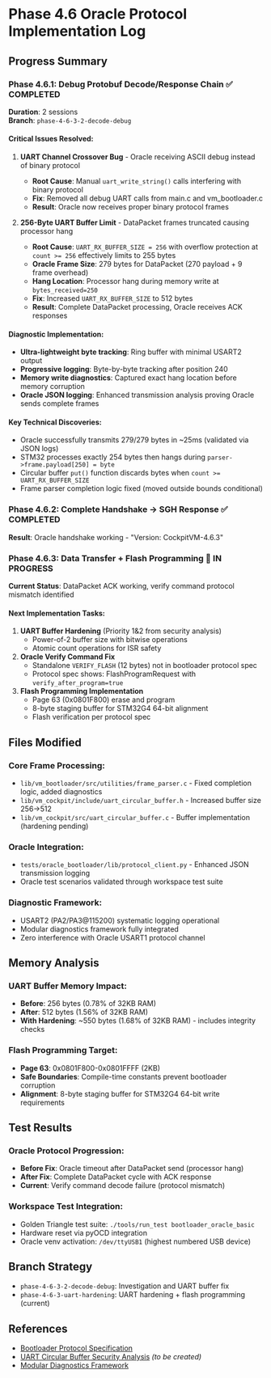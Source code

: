 # Phase 4.6 Oracle Protocol Implementation Log

## Progress Summary

### Phase 4.6.1: Debug Protobuf Decode/Response Chain ✅ COMPLETED
**Duration**: 2 sessions  
**Branch**: `phase-4-6-3-2-decode-debug`

#### Critical Issues Resolved:
1. **UART Channel Crossover Bug** - Oracle receiving ASCII debug instead of binary protocol
   - **Root Cause**: Manual `uart_write_string()` calls interfering with binary protocol
   - **Fix**: Removed all debug UART calls from main.c and vm_bootloader.c
   - **Result**: Oracle now receives proper binary protocol frames

2. **256-Byte UART Buffer Limit** - DataPacket frames truncated causing processor hang  
   - **Root Cause**: `UART_RX_BUFFER_SIZE = 256` with overflow protection at `count >= 256` effectively limits to 255 bytes
   - **Oracle Frame Size**: 279 bytes for DataPacket (270 payload + 9 frame overhead)
   - **Hang Location**: Processor hang during memory write at `bytes_received=250`
   - **Fix**: Increased `UART_RX_BUFFER_SIZE` to 512 bytes
   - **Result**: Complete DataPacket processing, Oracle receives ACK responses

#### Diagnostic Implementation:
- **Ultra-lightweight byte tracking**: Ring buffer with minimal USART2 output
- **Progressive logging**: Byte-by-byte tracking after position 240
- **Memory write diagnostics**: Captured exact hang location before memory corruption
- **Oracle JSON logging**: Enhanced transmission analysis proving Oracle sends complete frames

#### Key Technical Discoveries:
- Oracle successfully transmits 279/279 bytes in ~25ms (validated via JSON logs)
- STM32 processes exactly 254 bytes then hangs during `parser->frame.payload[250] = byte`
- Circular buffer `put()` function discards bytes when `count >= UART_RX_BUFFER_SIZE`
- Frame parser completion logic fixed (moved outside bounds conditional)

### Phase 4.6.2: Complete Handshake → SGH Response ✅ COMPLETED  
**Result**: Oracle handshake working - "Version: CockpitVM-4.6.3"

### Phase 4.6.3: Data Transfer + Flash Programming 🔄 IN PROGRESS
**Current Status**: DataPacket ACK working, verify command protocol mismatch identified

#### Next Implementation Tasks:
1. **UART Buffer Hardening** (Priority 1&2 from security analysis)
   - Power-of-2 buffer size with bitwise operations
   - Atomic count operations for ISR safety
2. **Oracle Verify Command Fix**  
   - Standalone `VERIFY_FLASH` (12 bytes) not in bootloader protocol spec
   - Protocol spec shows: FlashProgramRequest with `verify_after_program=true`
3. **Flash Programming Implementation**
   - Page 63 (0x0801F800) erase and program
   - 8-byte staging buffer for STM32G4 64-bit alignment
   - Flash verification per protocol spec

## Files Modified

### Core Frame Processing:
- `lib/vm_bootloader/src/utilities/frame_parser.c` - Fixed completion logic, added diagnostics
- `lib/vm_cockpit/include/uart_circular_buffer.h` - Increased buffer size 256→512
- `lib/vm_cockpit/src/uart_circular_buffer.c` - Buffer implementation (hardening pending)

### Oracle Integration:  
- `tests/oracle_bootloader/lib/protocol_client.py` - Enhanced JSON transmission logging
- Oracle test scenarios validated through workspace test suite

### Diagnostic Framework:
- USART2 (PA2/PA3@115200) systematic logging operational
- Modular diagnostics framework fully integrated
- Zero interference with Oracle USART1 protocol channel

## Memory Analysis

### UART Buffer Memory Impact:
- **Before**: 256 bytes (0.78% of 32KB RAM)
- **After**: 512 bytes (1.56% of 32KB RAM) 
- **With Hardening**: ~550 bytes (1.68% of 32KB RAM) - includes integrity checks

### Flash Programming Target:
- **Page 63**: 0x0801F800-0x0801FFFF (2KB)
- **Safe Boundaries**: Compile-time constants prevent bootloader corruption
- **Alignment**: 8-byte staging buffer for STM32G4 64-bit write requirements

## Test Results

### Oracle Protocol Progression:
- **Before Fix**: Oracle timeout after DataPacket send (processor hang)
- **After Fix**: Complete DataPacket cycle with ACK response
- **Current**: Verify command decode failure (protocol mismatch)

### Workspace Test Integration:
- Golden Triangle test suite: `./tools/run_test bootloader_oracle_basic`
- Hardware reset via pyOCD integration
- Oracle venv activation: `/dev/ttyUSB1` (highest numbered USB device)

## Branch Strategy

- `phase-4-6-3-2-decode-debug`: Investigation and UART buffer fix
- `phase-4-6-3-uart-hardening`: UART hardening + flash programming (current)

## References

- [Bootloader Protocol Specification](../bootloader/BOOTLOADER_PROTOCOL_SPECIFICATION.md)
- [UART Circular Buffer Security Analysis](./UART_BUFFER_SECURITY_ANALYSIS.md) *(to be created)*
- [Modular Diagnostics Framework](../technical/diagnostics/MODULAR_DIAGNOSTICS_FRAMEWORK.md)